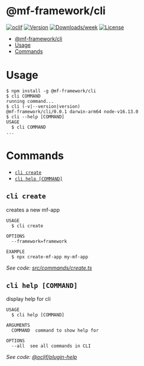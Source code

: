 # @mf-framework/cli

[![oclif](https://img.shields.io/badge/cli-oclif-brightgreen.svg)](https://oclif.io)
[![Version](https://img.shields.io/npm/v/@mf-framework/cli.svg)](https://npmjs.org/package/@mf-framework/cli)
[![Downloads/week](https://img.shields.io/npm/dw/@mf-framework/cli.svg)](https://npmjs.org/package/@mf-framework/cli)
[![License](https://img.shields.io/npm/l/@mf-framework/cli.svg)](https://github.com/marcelovicentegc/microfrontend-framework/blob/master/package.json)

<!-- toc -->
* [@mf-framework/cli](#mf-frameworkcli)
* [Usage](#usage)
* [Commands](#commands)
<!-- tocstop -->

# Usage

<!-- usage -->
```sh-session
$ npm install -g @mf-framework/cli
$ cli COMMAND
running command...
$ cli (-v|--version|version)
@mf-framework/cli/0.0.1 darwin-arm64 node-v16.13.0
$ cli --help [COMMAND]
USAGE
  $ cli COMMAND
...
```
<!-- usagestop -->

# Commands

<!-- commands -->
* [`cli create`](#cli-create)
* [`cli help [COMMAND]`](#cli-help-command)

## `cli create`

creates a new mf-app

```
USAGE
  $ cli create

OPTIONS
  --framework=framework

EXAMPLE
  $ npx create-mf-app my-mf-app
```

_See code: [src/commands/create.ts](https://github.com/marcelovicentegc/microfrontend-framework/blob/v0.0.1/src/commands/create.ts)_

## `cli help [COMMAND]`

display help for cli

```
USAGE
  $ cli help [COMMAND]

ARGUMENTS
  COMMAND  command to show help for

OPTIONS
  --all  see all commands in CLI
```

_See code: [@oclif/plugin-help](https://github.com/oclif/plugin-help/blob/v3.2.4/src/commands/help.ts)_
<!-- commandsstop -->
